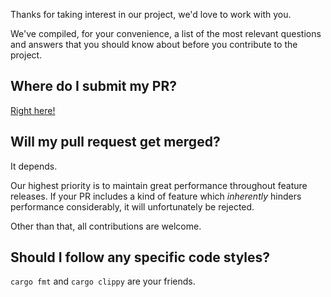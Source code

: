 Thanks for taking interest in our project, we'd love to work with you.

We've compiled, for your convenience, a list of the most relevant
questions and answers that you should know about before you contribute
to the project.

## Where do I submit my PR?

[Right here!](https://github.com/Macchina-CLI/macchina/pull/new/main)

## Will my pull request get merged?

It depends.

Our highest priority is to maintain great performance throughout
feature releases. If your PR includes a kind of feature which
*inherently* hinders performance considerably, it will unfortunately
be rejected.

Other than that, all contributions are welcome.

## Should I follow any specific code styles?

`cargo fmt` and `cargo clippy` are your friends.
